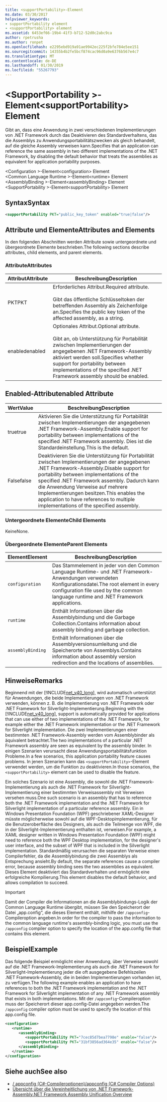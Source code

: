 ```yaml
---
title: <supportPortability>-Element
ms.date: 03/30/2017
helpviewer_keywords:
- supportPortability element
- <supportPortability> element
ms.assetid: 6453ef66-19b4-41f3-b712-52d0c2abc9ca
author: rpetrusha
ms.author: ronpet
ms.openlocfilehash: e2295ebd919a91ae9942ec225f2bfe784e5ee151
ms.sourcegitcommit: 14355b4b2fe5bcf874cac96d0a9e6376b567e4c7
ms.translationtype: MT
ms.contentlocale: de-DE
ms.lasthandoff: 01/30/2019
ms.locfileid: "55267793"
---
```

# <a name="supportportability-element"></a><span data-ttu-id="243a9-102">\<SupportPortability >-Element</span><span class="sxs-lookup"><span data-stu-id="243a9-102">\<supportPortability> Element</span></span>
<span data-ttu-id="243a9-103">Gibt an, dass eine Anwendung in zwei verschiedenen Implementierungen von .NET Framework durch das Deaktivieren des Standardverhaltens, das die Assemblys zu Anwendungsportabilitätszwecken als gleich behandelt, auf die gleiche Assembly verweisen kann.</span><span class="sxs-lookup"><span data-stu-id="243a9-103">Specifies that an application can reference the same assembly in two different implementations of the .NET Framework, by disabling the default behavior that treats the assemblies as equivalent for application portability purposes.</span></span>  
  
 <span data-ttu-id="243a9-104">\<Configuration >-Element</span><span class="sxs-lookup"><span data-stu-id="243a9-104">\<configuration> Element</span></span>  
<span data-ttu-id="243a9-105">\<Common Language Runtime >-Element</span><span class="sxs-lookup"><span data-stu-id="243a9-105">\<runtime> Element</span></span>  
<span data-ttu-id="243a9-106">\<AssemblyBinding >-Element</span><span class="sxs-lookup"><span data-stu-id="243a9-106">\<assemblyBinding> Element</span></span>  
<span data-ttu-id="243a9-107">\<SupportPortability >-Element</span><span class="sxs-lookup"><span data-stu-id="243a9-107">\<supportPortability> Element</span></span>  
  
## <a name="syntax"></a><span data-ttu-id="243a9-108">Syntax</span><span class="sxs-lookup"><span data-stu-id="243a9-108">Syntax</span></span>  
  
```xml  
<supportPortability PKT="public_key_token" enabled="true|false"/>  
```  
  
## <a name="attributes-and-elements"></a><span data-ttu-id="243a9-109">Attribute und Elemente</span><span class="sxs-lookup"><span data-stu-id="243a9-109">Attributes and Elements</span></span>  
 <span data-ttu-id="243a9-110">In den folgenden Abschnitten werden Attribute sowie untergeordnete und übergeordnete Elemente beschrieben.</span><span class="sxs-lookup"><span data-stu-id="243a9-110">The following sections describe attributes, child elements, and parent elements.</span></span>  
  
### <a name="attributes"></a><span data-ttu-id="243a9-111">Attribute</span><span class="sxs-lookup"><span data-stu-id="243a9-111">Attributes</span></span>  
  
|<span data-ttu-id="243a9-112">Attribut</span><span class="sxs-lookup"><span data-stu-id="243a9-112">Attribute</span></span>|<span data-ttu-id="243a9-113">Beschreibung</span><span class="sxs-lookup"><span data-stu-id="243a9-113">Description</span></span>|  
|---------------|-----------------|  
|<span data-ttu-id="243a9-114">PKT</span><span class="sxs-lookup"><span data-stu-id="243a9-114">PKT</span></span>|<span data-ttu-id="243a9-115">Erforderliches Attribut.</span><span class="sxs-lookup"><span data-stu-id="243a9-115">Required attribute.</span></span><br /><br /> <span data-ttu-id="243a9-116">Gibt das öffentliche Schlüsseltoken der betreffenden Assembly als Zeichenfolge an.</span><span class="sxs-lookup"><span data-stu-id="243a9-116">Specifies the public key token of the affected assembly, as a string.</span></span>|  
|<span data-ttu-id="243a9-117">enabled</span><span class="sxs-lookup"><span data-stu-id="243a9-117">enabled</span></span>|<span data-ttu-id="243a9-118">Optionales Attribut.</span><span class="sxs-lookup"><span data-stu-id="243a9-118">Optional attribute.</span></span><br /><br /> <span data-ttu-id="243a9-119">Gibt an, ob Unterstützung für Portabilität zwischen Implementierungen der angegebenen .NET Framework-Assembly aktiviert werden soll.</span><span class="sxs-lookup"><span data-stu-id="243a9-119">Specifies whether support for portability between implementations of the specified .NET Framework assembly should be enabled.</span></span>|  
  
## <a name="enabled-attribute"></a><span data-ttu-id="243a9-120">Enabled-Attribut</span><span class="sxs-lookup"><span data-stu-id="243a9-120">enabled Attribute</span></span>  
  
|<span data-ttu-id="243a9-121">Wert</span><span class="sxs-lookup"><span data-stu-id="243a9-121">Value</span></span>|<span data-ttu-id="243a9-122">Beschreibung</span><span class="sxs-lookup"><span data-stu-id="243a9-122">Description</span></span>|  
|-----------|-----------------|  
|<span data-ttu-id="243a9-123">true</span><span class="sxs-lookup"><span data-stu-id="243a9-123">true</span></span>|<span data-ttu-id="243a9-124">Aktivieren Sie die Unterstützung für Portabilität zwischen Implementierungen der angegebenen .NET Framework-Assembly.</span><span class="sxs-lookup"><span data-stu-id="243a9-124">Enable support for portability between implementations of the specified .NET Framework assembly.</span></span> <span data-ttu-id="243a9-125">Dies ist die Standardeinstellung.</span><span class="sxs-lookup"><span data-stu-id="243a9-125">This is the default.</span></span>|  
|<span data-ttu-id="243a9-126">False</span><span class="sxs-lookup"><span data-stu-id="243a9-126">false</span></span>|<span data-ttu-id="243a9-127">Deaktivieren Sie die Unterstützung für Portabilität zwischen Implementierungen der angegebenen .NET Framework-Assembly.</span><span class="sxs-lookup"><span data-stu-id="243a9-127">Disable support for portability between implementations of the specified .NET Framework assembly.</span></span> <span data-ttu-id="243a9-128">Dadurch kann die Anwendung Verweise auf mehrere Implementierungen besitzen.</span><span class="sxs-lookup"><span data-stu-id="243a9-128">This enables the application to have references to multiple implementations of the specified assembly.</span></span>|  
  
### <a name="child-elements"></a><span data-ttu-id="243a9-129">Untergeordnete Elemente</span><span class="sxs-lookup"><span data-stu-id="243a9-129">Child Elements</span></span>  
 <span data-ttu-id="243a9-130">Keine</span><span class="sxs-lookup"><span data-stu-id="243a9-130">None.</span></span>  
  
### <a name="parent-elements"></a><span data-ttu-id="243a9-131">Übergeordnete Elemente</span><span class="sxs-lookup"><span data-stu-id="243a9-131">Parent Elements</span></span>  
  
|<span data-ttu-id="243a9-132">Element</span><span class="sxs-lookup"><span data-stu-id="243a9-132">Element</span></span>|<span data-ttu-id="243a9-133">Beschreibung</span><span class="sxs-lookup"><span data-stu-id="243a9-133">Description</span></span>|  
|-------------|-----------------|  
|`configuration`|<span data-ttu-id="243a9-134">Das Stammelement in jeder von den Common Language Runtime- und .NET Framework-Anwendungen verwendeten Konfigurationsdatei.</span><span class="sxs-lookup"><span data-stu-id="243a9-134">The root element in every configuration file used by the common language runtime and .NET Framework applications.</span></span>|  
|`runtime`|<span data-ttu-id="243a9-135">Enthält Informationen über die Assemblybindung und die Garbage Collection.</span><span class="sxs-lookup"><span data-stu-id="243a9-135">Contains information about assembly binding and garbage collection.</span></span>|  
|`assemblyBinding`|<span data-ttu-id="243a9-136">Enthält Informationen über die Assemblyversionsumleitung und die Speicherorte von Assemblys.</span><span class="sxs-lookup"><span data-stu-id="243a9-136">Contains information about assembly version redirection and the locations of assemblies.</span></span>|  
  
## <a name="remarks"></a><span data-ttu-id="243a9-137">Hinweise</span><span class="sxs-lookup"><span data-stu-id="243a9-137">Remarks</span></span>  
 <span data-ttu-id="243a9-138">Beginnend mit der [!INCLUDE[net_v40_long](../../../../../includes/net-v40-long-md.md)], wird automatisch unterstützt für Anwendungen, die beide Implementierungen von .NET Framework verwenden, können z. B. die Implementierung von .NET Framework oder .NET Framework for Silverlight-Implementierung.</span><span class="sxs-lookup"><span data-stu-id="243a9-138">Beginning with the [!INCLUDE[net_v40_long](../../../../../includes/net-v40-long-md.md)], support is automatically provided for applications that can use either of two implementations of the .NET Framework, for example either the .NET Framework implementation or the .NET Framework for Silverlight implementation.</span></span> <span data-ttu-id="243a9-139">Die zwei Implementierungen einer bestimmten .NET Framework-Assembly werden vom Assemblybinder als äquivalent betrachtet.</span><span class="sxs-lookup"><span data-stu-id="243a9-139">The two implementations of a particular .NET Framework assembly are seen as equivalent by the assembly binder.</span></span> <span data-ttu-id="243a9-140">In einigen Szenarien verursacht diese Anwendungsportabilitätsfunktion Probleme.</span><span class="sxs-lookup"><span data-stu-id="243a9-140">In a few scenarios, this application portability feature causes problems.</span></span> <span data-ttu-id="243a9-141">In jenen Szenarien kann das `<supportPortability>`-Element verwendet werden, um die Funktion zu deaktivieren.</span><span class="sxs-lookup"><span data-stu-id="243a9-141">In those scenarios, the `<supportPortability>` element can be used to disable the feature.</span></span>  
  
 <span data-ttu-id="243a9-142">Ein solches Szenario ist eine Assembly, die sowohl die .NET Framework-Implementierung als auch die .NET Framework for Silverlight-Implementierung einer bestimmten Verweisassembly mit Verweisen versehen muss.</span><span class="sxs-lookup"><span data-stu-id="243a9-142">One such scenario is an assembly that has to reference both the .NET Framework implementation and the .NET Framework for Silverlight implementation of a particular reference assembly.</span></span> <span data-ttu-id="243a9-143">Ein in Windows Presentation Foundation (WPF) geschriebener XAML-Designer müsste möglicherweise sowohl auf die WPF-Desktopimplementierung, für die Benutzeroberfläche des Designers, als auch die Teilmenge von WPF, die in der Silverlight-Implementierung enthalten ist, verweisen.</span><span class="sxs-lookup"><span data-stu-id="243a9-143">For example, a XAML designer written in Windows Presentation Foundation (WPF) might need to reference both the WPF Desktop implementation, for the designer's user interface, and the subset of WPF that is included in the Silverlight implementation.</span></span> <span data-ttu-id="243a9-144">Standardmäßig verursachen die separaten Verweise einen Compilerfehler, da die Assemblybindung die zwei Assemblys als Entsprechung ansieht.</span><span class="sxs-lookup"><span data-stu-id="243a9-144">By default, the separate references cause a compiler error, because assembly binding sees the two assemblies as equivalent.</span></span> <span data-ttu-id="243a9-145">Dieses Element deaktiviert das Standardverhalten und ermöglicht eine erfolgreiche Kompilierung.</span><span class="sxs-lookup"><span data-stu-id="243a9-145">This element disables the default behavior, and allows compilation to succeed.</span></span>  
  
> [!IMPORTANT]
>  <span data-ttu-id="243a9-146">Damit der Compiler die Informationen an die Assemblybindungs-Logik der Common Language Runtime übergibt, müssen Sie den Speicherort der Datei „app.config“, die dieses Element enthält, mithilfe der `/appconfig`-Compileroption angeben.</span><span class="sxs-lookup"><span data-stu-id="243a9-146">In order for the compiler to pass the information to the common language runtime's assembly-binding logic, you must use the `/appconfig` compiler option to specify the location of the app.config file that contains this element.</span></span>  
  
## <a name="example"></a><span data-ttu-id="243a9-147">Beispiel</span><span class="sxs-lookup"><span data-stu-id="243a9-147">Example</span></span>  
 <span data-ttu-id="243a9-148">Das folgende Beispiel ermöglicht einer Anwendung, über Verweise sowohl auf die .NET Framework-Implementierung als auch die .NET Framework for Silverlight-Implementierung jeder die oft ausgegebene Befehlszeilen  .NET Framework-Assembly, die in beiden Implementierungen vorhanden ist, zu verfügen.</span><span class="sxs-lookup"><span data-stu-id="243a9-148">The following example enables an application to have references to both the .NET Framework implementation and the .NET Framework for Silverlight implementation of any .NET Framework assembly that exists in both implementations.</span></span> <span data-ttu-id="243a9-149">Mit der `/appconfig`-Compileroption muss der Speicherort dieser app.config-Datei angegeben werden.</span><span class="sxs-lookup"><span data-stu-id="243a9-149">The `/appconfig` compiler option must be used to specify the location of this app.config file.</span></span>  
  
```xml  
<configuration>  
   <runtime>  
      <assemblyBinding>  
         <supportPortability PKT="7cec85d7bea7798e" enable="false"/>  
         <supportPortability PKT="31bf3856ad364e35" enable="false"/>  
      </assemblyBinding>  
   </runtime>  
</configuration>  
```  
  
## <a name="see-also"></a><span data-ttu-id="243a9-150">Siehe auch</span><span class="sxs-lookup"><span data-stu-id="243a9-150">See also</span></span>
- [<span data-ttu-id="243a9-151">/ appconfig (C#-Compileroptionen)</span><span class="sxs-lookup"><span data-stu-id="243a9-151">/appconfig (C# Compiler Options)</span></span>](../../../../../docs/csharp/language-reference/compiler-options/appconfig-compiler-option.md)
- [<span data-ttu-id="243a9-152">Übersicht über die Vereinheitlichung von .NET Framework-Assembly</span><span class="sxs-lookup"><span data-stu-id="243a9-152">.NET Framework Assembly Unification Overview</span></span>](https://msdn.microsoft.com/library/8d8cc65e-031d-463b-bde3-2c6dc2e3bc48)

